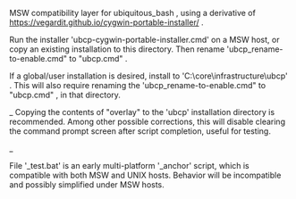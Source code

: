 
MSW compatibility layer for ubiquitous_bash , using a derivative of https://vegardit.github.io/cygwin-portable-installer/ .

Run the installer 'ubcp-cygwin-portable-installer.cmd' on a MSW host, or copy an existing installation to this directory. Then rename 'ubcp_rename-to-enable.cmd" to "ubcp.cmd" .

If a global/user installation is desired, install to 'C:\core\infrastructure\ubcp\' . This will also require renaming the 'ubcp_rename-to-enable.cmd" to "ubcp.cmd" , in that directory.



_
Copying the contents of "overlay" to the 'ubcp' installation directory is recommended. Among other possible corrections, this will disable clearing the command prompt screen after script completion, useful for testing.

_

File '_test.bat' is an early multi-platform '_anchor' script, which is compatible with both MSW and UNIX hosts. Behavior will be incompatible and possibly simplified under MSW hosts.


